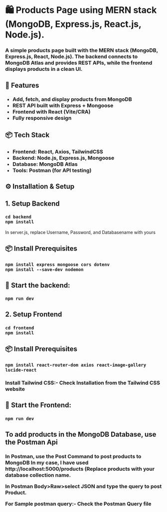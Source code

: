 <h1>🛍️ Products Page using MERN stack (MongoDB, Express.js, React.js, Node.js).</h1>

<h3>A simple products page built with the MERN stack (MongoDB, Express.js, React, Node.js).
The backend connects to MongoDB Atlas and provides REST APIs, while the frontend displays products in a clean UI.</h3>

<h2>🚀 Features</h2>
<ul>
<h3>
 <li>Add, fetch, and display products from MongoDB </li>
 <li>REST API built with Express + Mongoose</li>
<li>Frontend with React (Vite/CRA)</li>
<li>Fully responsive design</li>

</h3>
</ul>

<h2>📦 Tech Stack</h2>
<ul>
<h3>
<li>Frontend: React, Axios, TailwindCSS </li>
<li>Backend: Node.js, Express.js, Mongoose </li>
<li>Database: MongoDB Atlas</li>
<li>Tools: Postman (for API testing)</li>
</h3>
</ul>
<h2>⚙️ Installation & Setup</h2>

<h2>1. Setup Backend</h2>
<h3>

    cd backend 
    npm install

</h3>
  In server.js, replace Username, Password, and Databasename with yours   

<h2>📦 Install Prerequisites</h2>
<h3>

    npm install express mongoose cors dotenv
    npm install --save-dev nodemon  
    
</h3>
<h2> 🚀 Start the backend: </h2>
<h3>

    npm run dev

</h3>
<h2>2. Setup Frontend</h2>
<h3>

    cd frontend 
    npm install

</h3>
<h2>📦 Install Prerequisites</h2>
<h3>

    npm install react-router-dom axios react-image-gallery lucide-react

</h3>
    
<h3>Install Tailwind CSS:-
    Check Installation from the Tailwind CSS website
</h3>

<h2>🚀 Start the Frontend: </h2>
<h3>
    
    npm run dev

</h3>

<h2>To add products in the MongoDB Database, use the Postman Api</h2>
<h3>
In Postman, use the Post Command to post products to MongoDB
In my case, I have used http://localhost:5000/products (Replace products with your database collection name.

In Postman Body>Raw>select JSON and type the query to post Product.

For Sample postman query:-
Check the Postman Query file
</h3>








